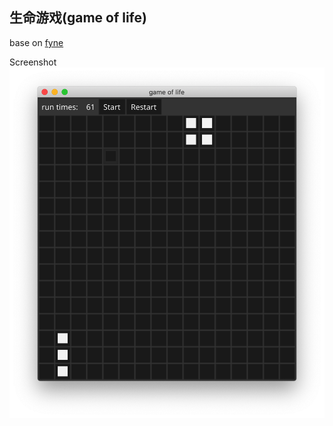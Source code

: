 ## 生命游戏(game of life)

base on [fyne](https://github.com/fyne-io/fyne)

Screenshot
![](game-of-life.png)